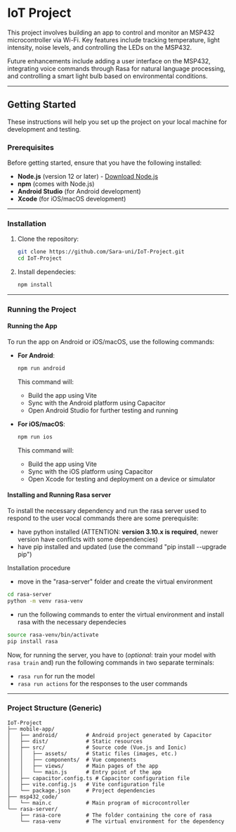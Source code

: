 # IoT Project

This project involves building an app to control and monitor an MSP432 microcontroller via Wi-Fi. Key features include tracking temperature, light intensity, noise levels, and controlling the LEDs on the MSP432.

Future enhancements include adding a user interface on the MSP432, integrating voice commands through Rasa for natural language processing, and controlling a smart light bulb based on environmental conditions.

---

## Getting Started

These instructions will help you set up the project on your local machine for development and testing.

### Prerequisites

Before getting started, ensure that you have the following installed:

- **Node.js** (version 12 or later) - [Download Node.js](https://nodejs.org/)
- **npm** (comes with Node.js)
- **Android Studio** (for Android development)
- **Xcode** (for iOS/macOS development)

---

### Installation

1. Clone the repository:

   ```bash
   git clone https://github.com/Sara-uni/IoT-Project.git
   cd IoT-Project
   ```

2. Install dependecies:

   ```bash
   npm install
   ```
---

### Running the Project

#### Running the App

To run the app on Android or iOS/macOS, use the following commands:

- **For Android**:

   ```bash
   npm run android
   ```

   This command will:
   - Build the app using Vite
   - Sync with the Android platform using Capacitor
   - Open Android Studio for further testing and running

- **For iOS/macOS**:

   ```bash
   npm run ios
   ```

   This command will:
   - Build the app using Vite
   - Sync with the iOS platform using Capacitor
   - Open Xcode for testing and deployment on a device or simulator

#### Installing and Running Rasa server

To install the necessary dependency and run the rasa server used to respond to the user vocal commands there are some prerequisite:
- have python installed (ATTENTION: **version 3.10.x is required**, newer version have conflicts with some dependencies)
- have pip installed and updated (use the command "pip install --upgrade pip")

Installation procedure
- move in the "rasa-server" folder and create the virtual environment
```bash
cd rasa-server
python -m venv rasa-venv
```
- run the following commands to enter the virtual environment and install rasa with the necessary dependecies
```bash
source rasa-venv/bin/activate
pip install rasa
```

Now, for running the server, you have to (*optional*: train your model with ```rasa train``` and) run the following commands in two separate terminals:
- ```rasa run``` for run the model
- ```rasa run actions``` for the responses to the user commands

---

### Project Structure (Generic)

```
IoT-Project
├── mobile-app/
│   ├── android/         # Android project generated by Capacitor
│   ├── dist/            # Static resources
│   ├── src/             # Source code (Vue.js and Ionic)
│   │   ├── assets/      # Static files (images, etc.)
│   │   ├── components/  # Vue components
│   │   ├── views/       # Main pages of the app
│   │   └── main.js      # Entry point of the app
│   ├── capacitor.config.ts # Capacitor configuration file
│   ├── vite.config.js   # Vite configuration file
│   └── package.json     # Project dependencies
├── msp432_code/
│   └── main.c           # Main program of microcontroller
└── rasa-server/
    ├── rasa-core        # The folder containing the core of rasa
    └── rasa-venv        # The virtual environment for the dependency
```